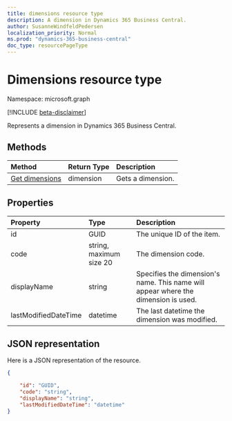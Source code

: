 ```yaml
---
title: dimensions resource type 
description: A dimension in Dynamics 365 Business Central.
author: SusanneWindfeldPedersen
localization_priority: Normal
ms.prod: "dynamics-365-business-central"
doc_type: resourcePageType
---
```


# Dimensions resource type

Namespace: microsoft.graph

[!INCLUDE [beta-disclaimer](../../includes/beta-disclaimer.md)]

Represents a dimension in Dynamics 365 Business Central.

## Methods
| Method       | Return Type  |Description|
|:-------------|:-------------|:----------|
|[Get dimensions](../api/dynamics-dimension-get.md)|dimension|Gets a dimension.|


## Properties
| Property	         | Type                  |Description               |
|:-------------------|:----------------------|:-------------------------|
|id                  |GUID                   |The unique ID of the item.|
|code                |string, maximum size 20|The dimension code.       |
|displayName         |string                 |Specifies the dimension's name. This name will appear where the dimension is used.|
|lastModifiedDateTime|datetime               |The last datetime the dimension was modified.|  


## JSON representation

Here is a JSON representation of the resource.


```json
{

    "id": "GUID",
    "code": "string",
    "displayName": "string",
    "lastModifiedDateTime": "datetime"
}
```



